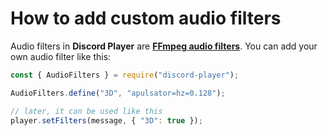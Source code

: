# How to add custom audio filters
Audio filters in **Discord Player** are **[FFmpeg audio filters](http://ffmpeg.org/ffmpeg-all.html#Audio-Filters)**. You can add your own audio filter like this:

```js
const { AudioFilters } = require("discord-player");

AudioFilters.define("3D", "apulsator=hz=0.128");

// later, it can be used like this
player.setFilters(message, { "3D": true });
```